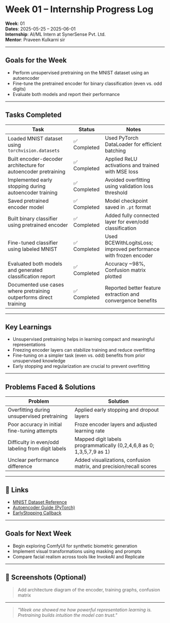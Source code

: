 #  Week 01 – Internship Progress Log

**Week**: 01  
**Dates**: 2025-05-25 – 2025-06-01  
**Internship**: AI/ML Intern at SynerSense Pvt. Ltd.  
**Mentor**: Praveen Kulkarni sir

---

## Goals for the Week

- Perform unsupervised pretraining on the MNIST dataset using an autoencoder
- Fine-tune the pretrained encoder for binary classification (even vs. odd digits)
- Evaluate both models and report their performance

---

## Tasks Completed

| Task                                                               | Status       | Notes                                                                 |
|--------------------------------------------------------------------|--------------|-----------------------------------------------------------------------|
| Loaded MNIST dataset using `torchvision.datasets`                  | ✅ Completed  | Used PyTorch DataLoader for efficient batching                       |
| Built encoder-decoder architecture for autoencoder pretraining     | ✅ Completed  | Applied ReLU activations and trained with MSE loss                   |
| Implemented early stopping during autoencoder training             | ✅ Completed  | Avoided overfitting using validation loss threshold                  |
| Saved pretrained encoder model                                     | ✅ Completed  | Model checkpoint saved in `.pt` format                               |
| Built binary classifier using pretrained encoder                   | ✅ Completed  | Added fully connected layer for even/odd classification              |
| Fine-tuned classifier using labeled MNIST                          | ✅ Completed  | Used BCEWithLogitsLoss; improved performance with frozen encoder     |
| Evaluated both models and generated classification report          | ✅ Completed  | Accuracy ~98%, Confusion matrix plotted                              |
| Documented use cases where pretraining outperforms direct training | ✅ Completed  | Reported better feature extraction and convergence benefits          |

---

## Key Learnings

- Unsupervised pretraining helps in learning compact and meaningful representations
- Freezing encoder layers can stabilize training and reduce overfitting
- Fine-tuning on a simpler task (even vs. odd) benefits from prior unsupervised knowledge
- Early stopping and regularization are crucial to prevent overfitting

---

## Problems Faced & Solutions

| Problem                                           | Solution                                                            |
|--------------------------------------------------|---------------------------------------------------------------------|
| Overfitting during unsupervised pretraining      | Applied early stopping and dropout layers                          |
| Poor accuracy in initial fine-tuning attempts    | Froze encoder layers and adjusted learning rate                    |
| Difficulty in even/odd labeling from digit labels | Mapped digit labels programmatically (0,2,4,6,8 as 0; 1,3,5,7,9 as 1) |
| Unclear performance difference                   | Added visualizations, confusion matrix, and precision/recall scores|

---

## 📎 Links

- [MNIST Dataset Reference](https://pytorch.org/vision/stable/generated/torchvision.datasets.MNIST.html)
- [Autoencoder Guide (PyTorch)](https://www.geeksforgeeks.org/autoencoders/)
- [EarlyStopping Callback](https://pytorch-lightning.readthedocs.io/en/stable/api/pytorch_lightning.callbacks.EarlyStopping.html)

---

## Goals for Next Week

- Begin exploring ComfyUI for synthetic biometric generation
- Implement visual transformations using masking and prompts
- Compare facial realism across tools like InvokeAI and Replicate

---

## 📸 Screenshots (Optional)

> Add architecture diagram of the encoder, training graphs, confusion matrix

---

> _"Week one showed me how powerful representation learning is. Pretraining builds intuition the model can trust."_  

